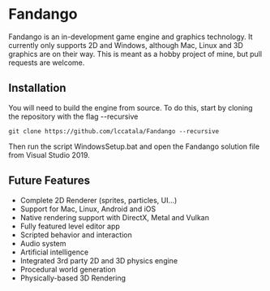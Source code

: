 # Fandango
Fandango is an in-development game engine and graphics technology. It currently only supports 2D and Windows, although Mac, Linux and 3D graphics are on their way. This is meant as a hobby project of mine, but pull requests are welcome.

## Installation

You will need to build the engine from source. To do this, start by cloning the repository with the flag --recursive
```
git clone https://github.com/lccatala/Fandango --recursive
```
Then run the script WindowsSetup.bat and open the Fandango solution file from Visual Studio 2019.

## Future Features

* Complete 2D Renderer (sprites, particles, UI...)
* Support for Mac, Linux, Android and iOS
* Native rendering support with DirectX, Metal and Vulkan
* Fully featured level editor app
* Scripted behavior and interaction
* Audio system
* Artificial intelligence
* Integrated 3rd party 2D and 3D physics engine
* Procedural world generation
* Physically-based 3D Rendering

